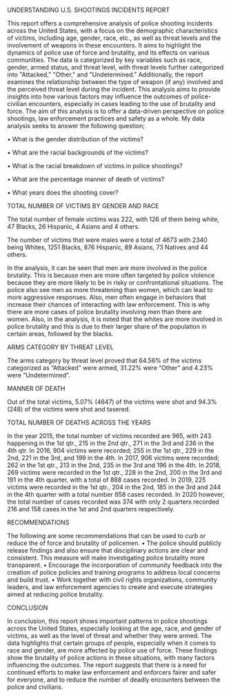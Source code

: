 UNDERSTANDING U.S. SHOOTINGS INCIDENTS REPORT

This report offers a comprehensive analysis of police shooting incidents across the United States, with a focus on the demographic characteristics of victims, including age, gender, race, etc., as well as threat levels and the involvement of weapons in these encounters. It aims to highlight the dynamics of police use of force and brutality, and its effects on various communities.
The data is categorized by key variables such as race, gender, armed status, and threat level, with threat levels further categorized into "Attacked," "Other," and "Undetermined." 
Additionally, the report examines the relationship between the type of weapon (if any) involved and the perceived threat level during the incident. This analysis aims to provide insights into how various factors may influence the outcomes of police-civilian encounters, especially in cases leading to the use of brutality and force.
The aim of this analysis is to offer a data-driven perspective on police shootings, law enforcement practices and safety as a whole.
My data analysis seeks to answer the following question;

•	What is the gender distribution of the victims?

•	What are the racial backgrounds of the victims?

•	What is the racial breakdown of victims in police shootings?

•	 What are the percentage manner of death of victims?

•	What years does the shooting cover?

TOTAL NUMBER OF VICTIMS BY GENDER AND RACE

The total number of female victims was 222, with 126 of them being white, 47 Blacks, 26 Hispanic, 4 Asians and 4 others. 
 
The number of victims that were males were a total of 4673 with 2340 being Whites, 1251 Blacks, 876 Hispanic, 89 Asians, 73 Natives and 44 others.

 
In the analysis, it can be seen that men are more involved in the police brutality. This is because men are more often targeted by police violence because they are more likely to be in risky or confrontational situations. The police also see men as more threatening than women, which can lead to more aggressive responses.
 Also, men often engage in behaviors that increase their chances of interacting with law enforcement. This is why there are more cases of police brutality involving men than there are women. 
Also, in the analysis, it is noted that the whites are more involved in police brutality and this is due to their larger share of the population in certain areas, followed by the blacks. 


ARMS CATEGORY BY THREAT LEVEL

The arms category by threat level proved that 64.56% of the victims categorized as “Attacked” were armed, 31.22% were “Other” and 4.23% were “Undetermined”.

 
MANNER OF DEATH

Out of the total victims, 5.07% (4647) of the victims were shot and 94.3% (248) of the victims were shot and tasered.
 

TOTAL NUMBER OF DEATHS ACROSS THE YEARS

In the year 2015, the total number of victims recorded are 965, with 243 happening in the 1st qtr., 215 in the 2nd qtr., 271 in the 3rd and 236 in the 4th qtr. 
In 2016, 904 victims were recorded; 255 in the 1st qtr., 229 in the 2nd, 221 in the 3rd, and 199 in the 4th.
In 2017, 906 victims were recorded; 262 in the 1st qtr., 213 in the 2nd, 235 in the 3rd and 196 in the 4th.
In 2018, 269 victims were recorded in the 1st qtr., 228 in the 2nd, 200 in the 3rd and 191 in the 4th quarter, with a total of 888 cases recorded.
In 2019, 225 victims were recorded in the 1st qtr., 204 in the 2nd, 185 in the 3rd and 244 in the 4th quarter with a total number 858 cases recorded. 
In 2020 however, the total number of cases recorded was 374 with only 2 quarters recorded 216 and 158 cases in the 1st and 2nd quarters respectively. 

 

RECOMMENDATIONS

The following are some recommendations that can be used to curb or reduce the of force and brutality of policemen.
•	The police should publicly release findings and also ensure that disciplinary actions are clear and consistent. This measure will make investigating police brutality more transparent.
•	Encourage the incorporation of community feedback into the creation of police policies and training programs to address local concerns and build trust.
•	Work together with civil rights organizations, community leaders, and law enforcement agencies to create and execute strategies aimed at reducing police brutality.

CONCLUSION

In conclusion, this report shows important patterns in police shootings across the United States, especially looking at the age, race, and gender of victims, as well as the level of threat and whether they were armed. The data highlights that certain groups of people, especially when it comes to race and gender, are more affected by police use of force.
These findings show the brutality of police actions in these situations, with many factors influencing the outcomes. The report suggests that there is a need for continued efforts to make law enforcement and enforcers fairer and safer for everyone, and to reduce the number of deadly encounters between the police and civilians. 
